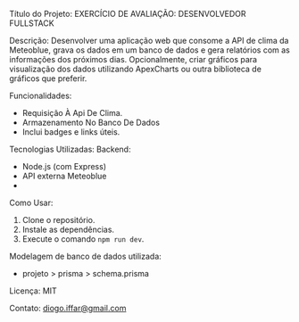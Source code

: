 Título do Projeto: EXERCÍCIO DE AVALIAÇÃO: DESENVOLVEDOR FULLSTACK

Descrição: Desenvolver uma aplicação web que consome a API de clima da Meteoblue, grava os dados em um banco de dados e gera relatórios com as informações dos próximos dias. Opcionalmente, criar gráficos para visualização dos dados utilizando ApexCharts ou outra biblioteca de gráficos que preferir.

Funcionalidades:
- Requisição À Api De Clima.
- Armazenamento No Banco De Dados
- Inclui badges e links úteis.

Tecnologias Utilizadas:
Backend:
- Node.js (com Express)
- API externa Meteoblue
- 

Como Usar:
1. Clone o repositório.
2. Instale as dependências.
3. Execute o comando `npm run dev`.

Modelagem de banco de dados utilizada:
- projeto > prisma > schema.prisma

Licença: MIT

Contato: diogo.iffar@gmail.com
